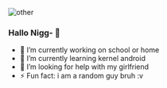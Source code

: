 ![other]()
### Hallo Nigg- 👋

<!--
**RapliVx/raplivx** is a ✨ _special_ ✨ repository because its `README.md` (this file) appears on your GitHub profile.

Here are some ideas to get you started:
- 🔭 I’m currently working on school or home
- 🌱 I’m currently learning kernel android
- 🤔 I’m looking for help with my girlfriend
- ⚡ Fun fact: i am a random guy bruh :v
-->
- 🔭 I’m currently working on school or home
- 🌱 I’m currently learning kernel android
- 🤔 I’m looking for help with my girlfriend
- ⚡ Fun fact: i am a random guy bruh :v
